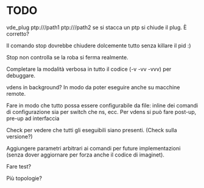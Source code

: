 # TODO

vde_plug ptp:///path1 ptp:///path2  se si stacca un ptp si chiude il plug. È corretto?
 
Il comando stop dovrebbe chiudere dolcemente tutto senza killare il pid :)

Stop non controlla se la roba si ferma realmente.

Completare la modalità verbosa in tutto il codice (-v -vv -vvv) per debuggare.

vdens in background? In modo da poter eseguire anche su macchine remote.

Fare in modo che tutto possa essere configurabile da file: inline dei comandi
di configurazione sia per switch che ns, ecc. Per vdens si può fare post-up, pre-up ad interfaccia

Check per vedere che tutti gli eseguibili siano presenti. (Check sulla versione?)

Aggiungere parametri arbitrari ai comandi per future implementazioni (senza dover
aggiornare per forza anche il codice di imaginet).

Fare test?

Più topologie?

